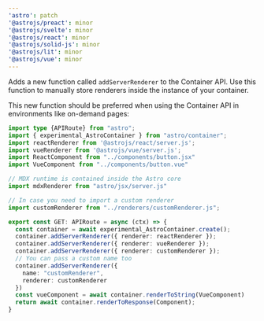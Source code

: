 ```yaml
---
'astro': patch
'@astrojs/preact': minor
'@astrojs/svelte': minor
'@astrojs/react': minor
'@astrojs/solid-js': minor
'@astrojs/lit': minor
'@astrojs/vue': minor
---
```


Adds a new function called `addServerRenderer` to the Container API. Use this function to manually store renderers inside the instance of your container.

This new function should be preferred when using the Container API in environments like on-demand pages:

```ts
import type {APIRoute} from "astro";
import { experimental_AstroContainer } from "astro/container";
import reactRenderer from '@astrojs/react/server.js';
import vueRenderer from '@astrojs/vue/server.js';
import ReactComponent from "../components/button.jsx"
import VueComponent from "../components/button.vue"

// MDX runtime is contained inside the Astro core
import mdxRenderer from "astro/jsx/server.js"

// In case you need to import a custom renderer
import customRenderer from "../renderers/customRenderer.js";

export const GET: APIRoute = async (ctx) => {
  const container = await experimental_AstroContainer.create();
  container.addServerRenderer({ renderer: reactRenderer });
  container.addServerRenderer({ renderer: vueRenderer });
  container.addServerRenderer({ renderer: customRenderer });
  // You can pass a custom name too
  container.addServerRenderer({ 
    name: "customRenderer",
    renderer: customRenderer
  })
  const vueComponent = await container.renderToString(VueComponent)
  return await container.renderToResponse(Component);
}
```
